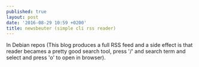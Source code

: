 ```yaml
---
published: true
layout: post
date: '2016-08-29 10:59 +0200'
title: newsbeuter (simple cli rss reader)
---
```

In Debian repos (This blog produces a full RSS feed and a side effect is that reader becames a pretty good search tool, press '/' and search term and select and press 'o' to open in browser).
